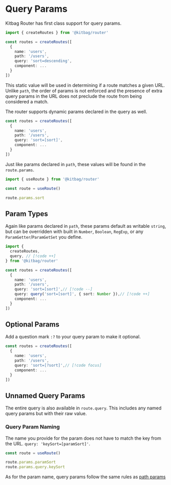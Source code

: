 # Query Params

Kitbag Router has first class support for query params.

```ts
import { createRoutes } from '@kitbag/router'

const routes = createRoutes([
  {
    name: 'users',
    path: '/users',
    query: 'sort=descending',
    component: ...
  }
])
```

This static value will be used in determining if a route matches a given URL. Unlike `path`, the order of params is not enforced and the presence of extra query params in the URL does not preclude the route from being considered a match.

The router supports dynamic params declared in the query as well.

```ts
const routes = createRoutes([
  {
    name: 'users',
    path: '/users',
    query: 'sort=[sort]',
    component: ...
  }
])
```

Just like params declared in `path`, these values will be found in the `route.params`.

```ts
import { useRoute } from '@kitbag/router'

const route = useRoute()

route.params.sort
```

## Param Types

Again like params declared in `path`, these params default as writable `string`, but can be overridden with built in `Number`, `Boolean`, `RegExp`, or any `ParamGetter`/`ParamGetSet` you define.

```ts
import { 
  createRoutes,
  query, // [!code ++]
} from '@kitbag/router'

const routes = createRoutes([
  {
    name: 'users',
    path: '/users',
    query: 'sort=[sort]',// [!code --]
    query: query('sort=[sort]', { sort: Number }),// [!code ++]
    component: ...
  }
])
```

## Optional Params

Add a question mark `:?` to your query param to make it optional.

```ts
const routes = createRoutes([
  {
    name: 'users',
    path: '/users',
    query: 'sort=[?sort]',// [!code focus]
    component: ...
  }
])
```

## Unnamed Query Params

The entire query is also available in `route.query`. This includes any named query params but with their raw value.

### Query Param Naming

The name you provide for the param does not have to match the key from the URL. `query: 'keySort=[paramSort]'`.

```ts
const route = useRoute()

route.params.paramSort
route.params.query.keySort
```

As for the param name, query params follow the same rules as [path params](/core-concepts/route-params#param-name)

